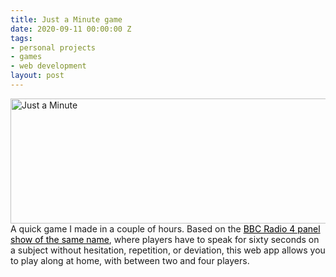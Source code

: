 ```yaml
---
title: Just a Minute game
date: 2020-09-11 00:00:00 Z
tags:
- personal projects
- games
- web development
layout: post
---
```


<img src="https://bradleysans.uk/projects/justaminute/jam.png" height="200px" width="600px" alt="Just a Minute" class="featureImage">
                    A quick game I made in a couple of hours. Based on the <a href="https://en.wikipedia.org/wiki/Just_a_Minute" style="color:black;font-weight:normal;text-decoration:underline;">BBC Radio 4 panel show of the same name</a>, where players have to speak for sixty seconds on a subject without hesitation, repetition, or deviation, this web app allows you to play along at home, with between two and four players.
